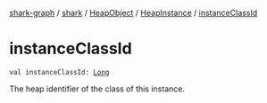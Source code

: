 [shark-graph](../../../index.md) / [shark](../../index.md) / [HeapObject](../index.md) / [HeapInstance](index.md) / [instanceClassId](./instance-class-id.md)

# instanceClassId

`val instanceClassId: `[`Long`](https://kotlinlang.org/api/latest/jvm/stdlib/kotlin/-long/index.html)

The heap identifier of the class of this instance.

